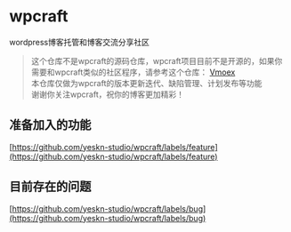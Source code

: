 # wpcraft
wordpress博客托管和博客交流分享社区

> 这个仓库不是wpcraft的源码仓库，wpcraft项目目前不是开源的，如果你需要和wpcraft类似的社区程序，请参考这个仓库： [Vmoex](https://github.com/yeskn-studio/vmoex)  
> 本仓库仅做为wpcraft的版本更新迭代、缺陷管理、计划发布等功能  
> 谢谢你关注wpcraft，祝你的博客更加精彩！

## 准备加入的功能

[https://github.com/yeskn-studio/wpcraft/labels/feature](https://github.com/yeskn-studio/wpcraft/labels/feature)

## 目前存在的问题

[https://github.com/yeskn-studio/wpcraft/labels/bug](https://github.com/yeskn-studio/wpcraft/labels/bug)



